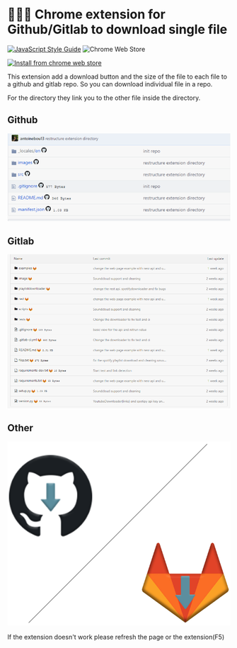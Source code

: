 # 👨🏽‍💻 Chrome extension for Github/Gitlab  to download single file

[![JavaScript Style Guide](https://img.shields.io/badge/code%20style-standard-brightgreen.svg)](http://standardjs.com/)
![Chrome Web Store](https://img.shields.io/chrome-web-store/v/beaapccjfanmdliofdcpbjmaklgojgbb.svg?style=plastic)

[![Install from chrome web store](https://developer.chrome.com/webstore/images/ChromeWebStore_Badge_v2_340x96.png)](https://chrome.google.com/webstore/detail/githubgitlab-file-downloa/beaapccjfanmdliofdcpbjmaklgojgbb)


This extension add a download button and the size of the file to each file to a github and gitlab repo. So you can download individual file in a repo.

For the directory they link you to the other file inside the directory.

## Github

![extension in github](images/githubviewsmall.png)

## Gitlab

![extension in gitlab](images/gitlabview.png)

## Other

![icon|726x599,20%](images/iconbothsmall.png)

If the extension doesn't work please refresh the page or the extension(F5)
